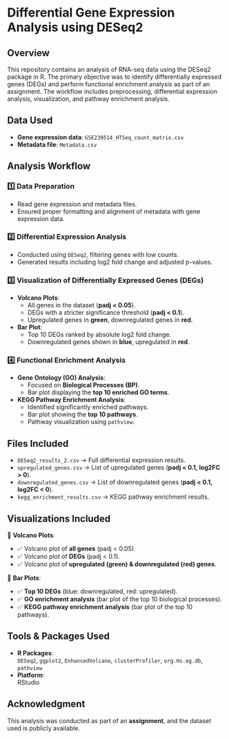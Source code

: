 # **Differential Gene Expression Analysis using DESeq2**
## **Overview**
This repository contains an analysis of RNA-seq data using the DESeq2 package in R. The primary objective was to identify differentially expressed genes (DEGs) and perform functional enrichment analysis as part of an assignment. The workflow includes preprocessing, differential expression analysis, visualization, and pathway enrichment analysis.
## **Data Used**
- **Gene expression data**: `GSE239514_HTSeq_count_matrix.csv`
- **Metadata file**: `Metadata.csv`
## **Analysis Workflow**
### 1️⃣ Data Preparation
- Read gene expression and metadata files.
- Ensured proper formatting and alignment of metadata with gene expression data.

### 2️⃣ Differential Expression Analysis
- Conducted using `DESeq2`, filtering genes with low counts.
- Generated results including log2 fold change and adjusted p-values.

### 3️⃣ Visualization of Differentially Expressed Genes (DEGs)
- **Volcano Plots**:
  - All genes in the dataset (**padj < 0.05**).
  - DEGs with a stricter significance threshold (**padj < 0.1**).
  - Upregulated genes in **green**, downregulated genes in **red**.
- **Bar Plot**:
  - Top 10 DEGs ranked by absolute log2 fold change.
  - Downregulated genes shown in **blue**, upregulated in **red**.

### 4️⃣ Functional Enrichment Analysis
- **Gene Ontology (GO) Analysis**:
  - Focused on **Biological Processes (BP)**.
  - Bar plot displaying the **top 10 enriched GO terms**.
- **KEGG Pathway Enrichment Analysis**:
  - Identified significantly enriched pathways.
  - Bar plot showing the **top 10 pathways**.
  - Pathway visualization using `pathview`.
 ## **Files Included**
- `DESeq2_results_2.csv` → Full differential expression results.
- `upregulated_genes.csv` → List of upregulated genes (**padj < 0.1, log2FC > 0**).
- `downregulated_genes.csv` → List of downregulated genes (**padj < 0.1, log2FC < 0**).
- `kegg_enrichment_results.csv` → KEGG pathway enrichment results.

## **Visualizations Included**
📌 **Volcano Plots**:
- ✅ Volcano plot of **all genes** (padj < 0.05).
- ✅ Volcano plot of **DEGs** (padj < 0.1).
- ✅ Volcano plot of **upregulated (green) & downregulated (red) genes**.

📌 **Bar Plots**:
- ✅ **Top 10 DEGs** (blue: downregulated, red: upregulated).
- ✅ **GO enrichment analysis** (bar plot of the top 10 biological processes).
- ✅ **KEGG pathway enrichment analysis** (bar plot of the top 10 pathways).

## **Tools & Packages Used**
- **R Packages**:  
  `DESeq2`, `ggplot2`, `EnhancedVolcano`, `clusterProfiler`, `org.Hs.eg.db`, `pathview`
- **Platform**:  
  RStudio

## **Acknowledgment**
This analysis was conducted as part of an **assignment**, and the dataset used is publicly available.

